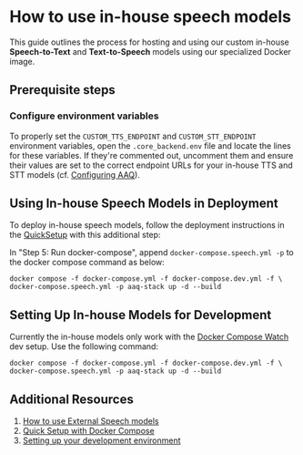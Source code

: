 # How to use in-house speech models

This guide outlines the process for hosting and using our custom in-house **Speech-to-Text** and **Text-to-Speech** models using our specialized Docker image.

## Prerequisite steps

### Configure environment variables

To properly set the `CUSTOM_TTS_ENDPOINT` and `CUSTOM_STT_ENDPOINT` environment variables, open the `.core_backend.env` file and locate the lines for these variables. If they're commented out, uncomment them and ensure their values are set to the correct endpoint URLs for your in-house TTS and STT models (cf. [Configuring AAQ](../../deployment/config-options.md#configuring-the-backend-core_backend)).

## Using In-house Speech Models in Deployment

To deploy in-house speech models, follow the deployment instructions in the [QuickSetup](../../deployment/quick-setup.md) with this additional step:

In "Step 5: Run docker-compose", append `docker-compose.speech.yml -p` to the docker compose command as below:

```shell
docker compose -f docker-compose.yml -f docker-compose.dev.yml -f \
docker-compose.speech.yml -p aaq-stack up -d --build
```

## Setting Up In-house Models for Development

Currently the in-house models only work with the [Docker Compose Watch](../../develop/setup.md#set-up-using-docker-compose-watch) dev setup. Use the following command:

```shell
docker compose -f docker-compose.yml -f docker-compose.dev.yml -f \
docker-compose.speech.yml -p aaq-stack up -d --build
```

## Additional Resources

1. [How to use External Speech models](./external-apis.md)
2. [Quick Setup with Docker Compose](../../deployment/quick-setup.md)
3. [Setting up your development environment](../../develop/setup.md)
